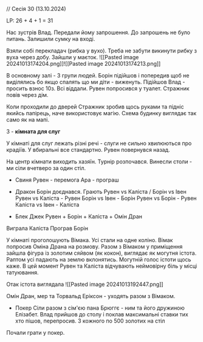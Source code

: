 
// Сесія 30 (13.10.2024)

LP: 26 + 4 + 1 = 31

Нас зустрів Влад. Передали йому запрошення. До запрошень не було питань. Залишили сумку на вході.

Взяли собі перекладач (рибка у вухо). Треба не забути викинути рибку з вуха через добу.
Зайшли у маєток.
![[Pasted image 20241013174204.png]]![[Pasted image 20241013174213.png]]

В основному залі - 3 групи людей. Борін підійшов і попередив щоб не виділялись бо якщо спалять що ми діти - виженуть.
Підійшов Влад - просить взнос 10з. Всі віддали. 
Рувен попросився у туалет. Стражник повів через дім.

Коли проходили до дверей Стражник зробив щось руками та підніс якийсь папірець, наче використовує магію. Схема будинку виглядає так само як на мапі. 

3 - **кімната для слуг**

У кімнаті для слуг лежать різні речі - слуги не сильно хвилюються про крадіїв.
У вбиральні все стандартно. Рувен повернувся назад.

На центр кімнати виходить хазяїн. Турнір розпочався. Винесли столи - ми сіли вчетверо за один стіл. 

* Свиня 
Рувен - перемога
Ара - програш

* Дракон
Борін доєднався. Грають Рувен vs Каліста / Борін vs Івен
Рувен vs Каліста - Рувен
Борін vs Івен - Борін
Рувен vs Борін - Рувен 
Каліста vs Івен - Каліста

* Блек Джек
Рувен + Борін + Каліста + Омін Дран

Виграла Каліста 
Програв Борін

У кімнаті проголошують Вімака. Усі стали на одне коліно. 
Вімак попросив Оміна Драна на розмову. 
Разом з Вімаком у приміщення зайшла фігура із золотим сяйвом (як кокон), виглядає як могутня істота. Раптом усі падають на землю вклонятись. 
Могутній голос істоти щось каже. В цей момент Рувен та Каліста відчувають неймовірну біль у місці татуювання.

Отак істота виглядала
![[Pasted image 20241013192447.png]]

Омін Дран, мер та Торвальд Еріксон  - уходять разом з Вімаком.

* Покер
Сіли разом з сім'єю пана Брюггє - ним та його дружиною Елізабет.
Влад прийшов до столу і поклав максимальні ставки тих хто пішов, перепросив. З кожного по 500 золотих на стіл

Почали грати у покер.


